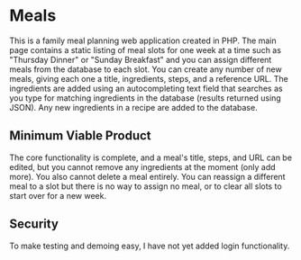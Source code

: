 # Meals

This is a family meal planning web application created in PHP. The main page contains a static listing of meal slots for one week at a time such as "Thursday Dinner" or "Sunday Breakfast" and you can assign different meals from the database to each slot. You can create any number of new meals, giving each one a title, ingredients, steps, and a reference URL. The ingredients are added using an autocompleting text field that searches as you type for matching ingredients in the database (results returned using JSON). Any new ingredients in a recipe are added to the database.

## Minimum Viable Product

The core functionality is complete, and a meal's title, steps, and URL can be edited, but you cannot remove any ingredients at the moment (only add more). You also cannot delete a meal entirely. You can reassign a different meal to a slot but there is no way to assign no meal, or to clear all slots to start over for a new week.

## Security

To make testing and demoing easy, I have not yet added login functionality.
